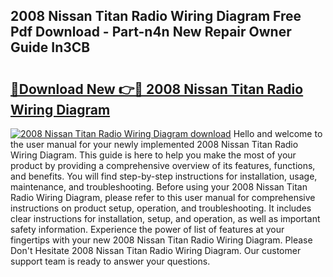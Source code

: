 ## 2008 Nissan Titan Radio Wiring Diagram Free Pdf Download - Part-n4n New Repair Owner Guide In3CB

# <h2><a href="http://dfpgvk.blite.top/?on=2008+Nissan+Titan+Radio+Wiring+Diagram">🔗Download New 👉🔴 2008 Nissan Titan Radio Wiring Diagram</a></h2>

[![2008 Nissan Titan Radio Wiring Diagram download](https://i.imgur.com/lujVjoI.png)](http://dfpgvk.blite.top/?on=2008+Nissan+Titan+Radio+Wiring+Diagram)
Hello and welcome to the user manual for your newly implemented 2008 Nissan Titan Radio Wiring Diagram. This guide is here to help you make the most of your product by providing a comprehensive overview of its features, functions, and benefits. You will find step-by-step instructions for installation, usage, maintenance, and troubleshooting. Before using your 2008 Nissan Titan Radio Wiring Diagram, please refer to this user manual for comprehensive instructions on product setup, operation, and troubleshooting. It includes clear instructions for installation, setup, and operation, as well as important safety information. Experience the power of list of features at your fingertips with your new 2008 Nissan Titan Radio Wiring Diagram. Please Don't Hesitate 2008 Nissan Titan Radio Wiring Diagram. Our customer support team is ready to answer your questions.
